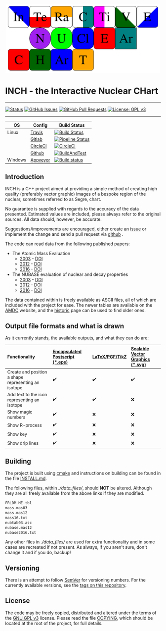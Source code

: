 <p align="center">
    <a href="./images/logo_colour.png">
        <img src="images/logo_colour.png" width="500">
    </a>
</p>

# INCH - the Interactive Nuclear CHart

---

[![Status](https://img.shields.io/badge/status-active-success.svg)]()
[![GitHub Issues](https://img.shields.io/github/issues/php1ic/inch.svg)](https://github.com/php1ic/inch/issues)
[![GitHub Pull Requests](https://img.shields.io/github/issues-pr/php1ic/inch.svg)](https://github.com/php1ic/inch/pulls)
[![License: GPL v3](https://img.shields.io/badge/License-GPLv3-blue.svg)](https://www.gnu.org/licenses/gpl-3.0)

---

| OS      | Config                                      | Build Status                                                                                                                                                      |
|---------|---------------------------------------------|-------------------------------------------------------------------------------------------------------------------------------------------------------------------|
| Linux   | [Travis](.travis.yml)                       | [![Build Status](https://travis-ci.com/php1ic/inch.svg?branch=master)](https://travis-ci.com/php1ic/inch)                                                         |
|         | [Gitlab](.gitlab-ci.yml)                    | [![Pipeline Status](https://gitlab.com/php1ic/inch/badges/master/pipeline.svg)](https://gitlab.com/php1ic/inch/pipelines)                                         |
|         | [CircleCI](.circleci/config.yml)            | [![CircleCI](https://circleci.com/gh/php1ic/inch/tree/master.svg?style=svg)](https://circleci.com/gh/php1ic/inch/tree/master)                                     |
|         | [Github](.github/workflows/cmake_build.yml) | [![BuildAndTest](https://github.com/php1ic/inch/workflows/BuildAndTest/badge.svg)](https://github.com/php1ic/inch/actions)                                        |
| Windows | [Appveyor](appveyor.yml)                    | [![Build status](https://ci.appveyor.com/api/projects/status/8q5tr9o3htxmqsbq/branch/master?svg=true)](https://ci.appveyor.com/project/php1ic/inch/branch/master) |


## Introduction

INCH is a C++ project aimed at providing a simple method of creating high quality (preferably vector graphic) images of a bespoke region of the nuclear, sometimes referred to as Segre, chart.

No guarantee is supplied with regards to the accuracy of the data presented.
Estimated values are included, please always refer to the original sources.
All data should, however, be accurate.

Suggestions/improvements are encouraged, either create an [issue](https://github.com/php1ic/inch/issues) or implement the change and send a pull request via [github](https://github.com/php1ic/inch) .

The code can read data from the following published papers:
- The Atomic Mass Evaluation
  - [2003](http://www.sciencedirect.com/science/article/pii/S0375947403018086) - [DOI](http://dx.doi.org/10.1016/j.nuclphysa.2003.11.002)
  - [2012](http://cpc-hepnp.ihep.ac.cn:8080/Jwk_cpc/EN/abstract/abstract2709.shtml) - [DOI](http://dx.doi.org/10.1088/1674-1137/36/12/002)
  - [2016](http://cpc-hepnp.ihep.ac.cn:8080/Jwk_cpc/EN/abstract/abstract8344.shtml) - [DOI](http://dx.doi.org/10.1088/1674-1137/41/3/030002)
- The NUBASE evaluation of nuclear and decay properties
  - [2003](http://www.sciencedirect.com/science/article/pii/S0375947403018074) - [DOI](http://dx.doi.org/10.1016/j.nuclphysa.2003.11.001)
  - [2012](http://cpc-hepnp.ihep.ac.cn:8080/Jwk_cpc/EN/abstract/abstract2725.shtml) - [DOI](http://dx.doi.org/10.1088/1674-1137/36/12/001)
  - [2016](http://cpc-hepnp.ihep.ac.cn:8080/Jwk_cpc/EN/abstract/abstract8343.shtml) - [DOI](http://dx.doi.org/10.1088/1674-1137/41/3/030001)

The data contained within is freely available as ASCII files, all of which are included with the project for ease.
The newer tables are available on the [AMDC](https://www-nds.iaea.org/amdc/) website, and the [historic](http://amdc.in2p3.fr/) page can be used to find older ones.


## Output file formats and what is drawn

As it currently stands, the available outputs, and what they can do are:

| Functionality                                         | [Encapsulated Postscript (*.eps)][EPS]   | [LaTeX/PGF/TikZ][TikZ] | [Scalable Vector Graphics (*.svg)][SVG]   |
| :---------------------------------------------------- | :--------------------------------------- | :-------------------   | :---------------------------------------- |
| Create and position a shape representing an isotope   | :heavy_check_mark:                       | :heavy_check_mark:     | :heavy_check_mark:                        |
| Add text to the icon representing an isotope          | :heavy_check_mark:                       | :heavy_check_mark:     | :x:                                       |
| Show magic numbers                                    | :heavy_check_mark:                       | :x:                    | :x:                                       |
| Show R-process                                        | :heavy_check_mark:                       | :x:                    | :x:                                       |
| Show key                                              | :heavy_check_mark:                       | :x:                    | :x:                                       |
| Show drip lines                                       | :heavy_check_mark:                       | :x:                    | :x:                                       |

[EPS]:https://en.wikipedia.org/wiki/Encapsulated_PostScript
[SVG]:https://www.w3.org/TR/SVG/
[TIKZ]:https://www.ctan.org/pkg/pgf


## Building

The project is built using [cmake](https://cmake.org/) and instructions on building can be found in the file [INSTALL.md](INSTALL.md).

The following files, within *./data_files/*, should **NOT** be altered.
Although they are all freely available from the above links if they are modified.

```
FRLDM_ME.tbl
mass.mas03
mass.mas12
mass16.txt
nubtab03.asc
nubase.mas12
nubase2016.txt
```

Any other files in *./data_files/* are used for extra functionality and in some cases are recreated if not present.
As always, if you aren't sure, don't change it and if you do, backup!


## Versioning
There is an attempt to follow [SemVer](http://semver.org/) for versioning numbers.
For the currently available versions, see the [tags on this repository](https://github.com/php1ic/inch/tags).


## License
The code may be freely copied, distributed and altered under the terms of the [GNU GPL v3](https://www.gnu.org/licenses/gpl-3.0.en.html) license.
Please read the file [COPYING](COPYING), which should be located at the root of the project, for full details.
